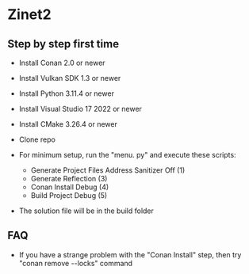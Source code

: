 
# Zinet2

## Step by step first time
  + Install Conan 2.0 or newer
  + Install Vulkan SDK 1.3 or newer
  + Install Python 3.11.4 or newer
  + Install Visual Studio 17 2022 or newer
  + Install CMake 3.26.4 or newer
  + Clone repo
  + For minimum setup, run the "menu. py" and execute these scripts:
	  - Generate Project Files Address Sanitizer Off (1)
	  - Generate Reflection (3)
	  - Conan Install Debug (4)
	  - Build Project Debug (5)
	  
  + The solution file will be in the build folder

## FAQ
  + If you have a strange problem with the "Conan Install" step, then try "conan remove --locks" command
  